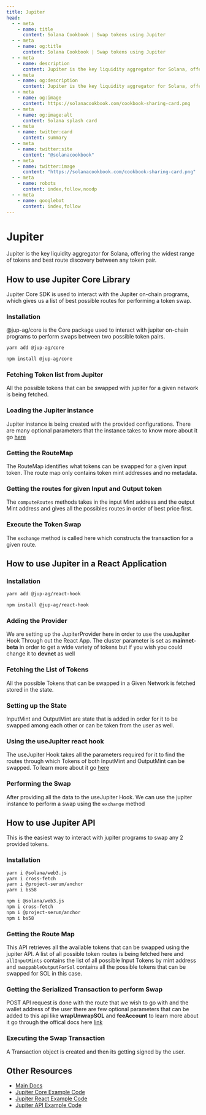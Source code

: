 ```yaml
---
title: Jupiter
head:
  - - meta
    - name: title
      content: Solana Cookbook | Swap tokens using Jupiter
  - - meta
    - name: og:title
      content: Solana Cookbook | Swap tokens using Jupiter
  - - meta
    - name: description
      content: Jupiter is the key liquidity aggregator for Solana, offering the widest range of tokens and best route discovery between any token pair.
  - - meta
    - name: og:description
      content: Jupiter is the key liquidity aggregator for Solana, offering the widest range of tokens and best route discovery between any token pair.
  - - meta
    - name: og:image
      content: https://solanacookbook.com/cookbook-sharing-card.png
  - - meta
    - name: og:image:alt
      content: Solana splash card
  - - meta
    - name: twitter:card
      content: summary
  - - meta
    - name: twitter:site
      content: "@solanacookbook"
  - - meta
    - name: twitter:image
      content: "https://solanacookbook.com/cookbook-sharing-card.png"
  - - meta
    - name: robots
      content: index,follow,noodp
  - - meta
    - name: googlebot
      content: index,follow
---
```


# Jupiter

Jupiter is the key liquidity aggregator for Solana, offering the widest range of tokens and best route discovery between any token pair.

## How to use Jupiter Core Library

Jupiter Core SDK is used to interact with the Jupiter on-chain programs, which gives us  a list of best possible routes for performing a token swap.

### Installation

@jup-ag/core is the Core package used to interact with jupiter on-chain programs to perform swaps between two possible token pairs.

<CodeGroup>
  <CodeGroupItem title="YARN" active>

```bash
yarn add @jup-ag/core
```

  </CodeGroupItem>

  <CodeGroupItem title="NPM">

```bash
npm install @jup-ag/core
```

  </CodeGroupItem>
</CodeGroup>

### Fetching Token list from Jupiter

All the possible tokens that can be swapped with jupiter for a given network is being fetched.

<SolanaCodeGroup>
  <SolanaCodeGroupItem title="TS" active>

  <template v-slot:default>

@[code](@/code/jupiter/token-list/main.en.ts)

  </template>

  <template v-slot:preview>

@[code](@/code/jupiter/token-list/main.preview.en.ts)

  </template>

  </SolanaCodeGroupItem>

</SolanaCodeGroup>

### Loading the Jupiter instance

Jupiter instance is being created with the provided configurations. There are many optional parameters that the instance takes to know more about it go [here](https://docs.jup.ag/jupiter-core/full-guide)

<SolanaCodeGroup>
  <SolanaCodeGroupItem title="TS" active>

  <template v-slot:default>

@[code](@/code/jupiter/loading-instance/main.en.ts)

  </template>

  <template v-slot:preview>

@[code](@/code/jupiter/loading-instance/main.preview.en.ts)

  </template>

  </SolanaCodeGroupItem>

</SolanaCodeGroup>

### Getting the RouteMap

The RouteMap identifies what tokens can be swapped for a given input token. The route map only contains token mint addresses and no metadata.

<SolanaCodeGroup>
  <SolanaCodeGroupItem title="TS" active>

  <template v-slot:default>

@[code](@/code/jupiter/route-map/main.en.ts)

  </template>

  <template v-slot:preview>

@[code](@/code/jupiter/route-map/main.preview.en.ts)

  </template>

  </SolanaCodeGroupItem>

</SolanaCodeGroup>

### Getting the routes for given Input and Output token
The `computeRoutes` methods takes in the input Mint address and the output Mint address and gives all the possibles routes in order of best price first.

<SolanaCodeGroup>
  <SolanaCodeGroupItem title="TS" active>

  <template v-slot:default>

@[code](@/code/jupiter/routes/main.en.ts)

  </template>

  <template v-slot:preview>

@[code](@/code/jupiter/routes/main.preview.en.ts)

  </template>

  </SolanaCodeGroupItem>

</SolanaCodeGroup>

### Execute the Token Swap
The `exchange` method is called here which constructs the transaction for a given route.

<SolanaCodeGroup>
  <SolanaCodeGroupItem title="TS" active>

  <template v-slot:default>

@[code](@/code/jupiter/swap/main.en.ts)

  </template>

  <template v-slot:preview>

@[code](@/code/jupiter/swap/main.preview.en.ts)

  </template>

  </SolanaCodeGroupItem>

</SolanaCodeGroup>

## How to use Jupiter in a React Application

### Installation

<CodeGroup>
  <CodeGroupItem title="YARN" active>

```bash
yarn add @jup-ag/react-hook
```

  </CodeGroupItem>

  <CodeGroupItem title="NPM">

```bash
npm install @jup-ag/react-hook
```

  </CodeGroupItem>
</CodeGroup>

### Adding the Provider

We are setting up the JupiterProvider here in order to use the useJupiter Hook Through out the React App. The cluster parameter is set  as **mainnet-beta** in order to get a wide variety of tokens but if you wish you could change it to **devnet** as well

<SolanaCodeGroup>
  <SolanaCodeGroupItem title="TS" active>

  <template v-slot:default>

@[code](@/code/jupiter/providerSetup/main.en.ts)

  </template>

  <template v-slot:preview>

@[code](@/code/jupiter/providerSetup/main.preview.en.ts)

  </template>

  </SolanaCodeGroupItem>

</SolanaCodeGroup>

### Fetching the List of Tokens

All the possible Tokens that can be swapped in a Given Network is fetched stored in the state.

<SolanaCodeGroup>
  <SolanaCodeGroupItem title="TS" active>

  <template v-slot:default>

@[code](@/code/jupiter/react-token-list/main.en.ts)

  </template>

  <template v-slot:preview>

@[code](@/code/jupiter/react-token-list/main.preview.en.ts)

  </template>

  </SolanaCodeGroupItem>

</SolanaCodeGroup>

### Setting up the State

InputMint and OutputMint are state that is added in order for it to be  swapped among each other or can be taken from the user as well.

<SolanaCodeGroup>
  <SolanaCodeGroupItem title="TS" active>

  <template v-slot:default>

@[code](@/code/jupiter/inputSetup/main.en.ts)

  </template>

  <template v-slot:preview>

@[code](@/code/jupiter/inputSetup/main.preview.en.ts)

  </template>

  </SolanaCodeGroupItem>

</SolanaCodeGroup>

### Using the useJupiter react hook

The useJupiter Hook takes all the parameters required for it to find the routes through which Tokens of both InputMint and OutputMint can be swapped. To learn more about it go [here](https://docs.jup.ag/jupiter-react/using-the-react-hook)

<SolanaCodeGroup>
  <SolanaCodeGroupItem title="TS" active>

  <template v-slot:default>

@[code](@/code/jupiter/useJupiter/main.en.ts)

  </template>

  <template v-slot:preview>

@[code](@/code/jupiter/useJupiter/main.preview.en.ts)

  </template>

  </SolanaCodeGroupItem>

</SolanaCodeGroup>

### Performing the Swap

After providing all the data to the useJupiter Hook. We can use the jupiter instance to perform a swap using the `exchange` method

<SolanaCodeGroup>
  <SolanaCodeGroupItem title="TS" active>

  <template v-slot:default>

@[code](@/code/jupiter/reactSwap/main.en.ts)

  </template>

  <template v-slot:preview>

@[code](@/code/jupiter/reactSwap/main.preview.en.ts)

  </template>

  </SolanaCodeGroupItem>

</SolanaCodeGroup>

## How to use Jupiter API

This is the easiest way to interact with jupiter programs to swap any 2 provided tokens.

### Installation

<CodeGroup>
  <CodeGroupItem title="YARN" active>

```bash
yarn i @solana/web3.js
yarn i cross-fetch
yarn i @project-serum/anchor
yarn i bs58
```

  </CodeGroupItem>

  <CodeGroupItem title="NPM">

```bash
npm i @solana/web3.js
npm i cross-fetch
npm i @project-serum/anchor
npm i bs58
```

  </CodeGroupItem>
</CodeGroup>

### Getting the Route Map

This API retrieves all the available tokens that can be swapped using the jupiter API. A list of all possible token routes is being fetched here and `allInputMints` contains the list of all possible Input Tokens by mint address and `swappableOutputForSol` contains all the possible tokens that can be swapped for SOL in this case.

<SolanaCodeGroup>
  <SolanaCodeGroupItem title="TS" active>

  <template v-slot:default>

@[code](@/code/jupiter/retriveapi/main.en.ts)

  </template>

  <template v-slot:preview>

@[code](@/code/jupiter/retriveapi/main.preview.en.ts)

  </template>

  </SolanaCodeGroupItem>

</SolanaCodeGroup>

### Getting the Serialized Transaction to perform Swap
POST API request is done with the route that we wish to go with and the wallet address of the user there are few optional parameters that can be added to this api like **wrapUnwrapSOL** and **feeAccount** to learn more about it go through the offical docs here [link](https://docs.jup.ag/jupiter-api/swap-api-for-solana)

<SolanaCodeGroup>
  <SolanaCodeGroupItem title="TS" active>

  <template v-slot:default>

@[code](@/code/jupiter/getTxapi/main.en.ts)

  </template>

  <template v-slot:preview>

@[code](@/code/jupiter/getTxapi/main.preview.en.ts)

  </template>

  </SolanaCodeGroupItem>

</SolanaCodeGroup>

### Executing the Swap Transaction
A Transaction object is created and then its getting signed by the user.

<SolanaCodeGroup>
  <SolanaCodeGroupItem title="TS" active>

  <template v-slot:default>

@[code](@/code/jupiter/executeapi/main.en.ts)

  </template>

  <template v-slot:preview>

@[code](@/code/jupiter/executeapi/main.preview.en.ts)

  </template>

  </SolanaCodeGroupItem>

</SolanaCodeGroup>

## Other Resources

- [Main Docs](https://docs.jup.ag/)
- [Jupiter Core Example Code](https://github.com/jup-ag/jupiter-core-example)
- [Jupiter React Example Code](https://github.com/jup-ag/jupiter-api-nextjs-example)
- [Jupiter API Example Code](https://github.com/jup-ag/api-arbs-example)
